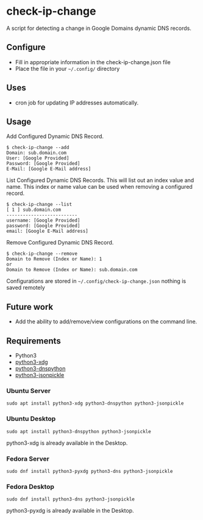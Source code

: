 # check-ip-change

A script for detecting a change in Google Domains dynamic DNS records.

## Configure

- Fill in appropriate information in the check-ip-change.json file
- Place the file in your `~/.config/` directory

## Uses

- cron job for updating IP addresses automatically.

## Usage

Add Configured Dynamic DNS Record.

```
$ check-ip-change --add
Domain: sub.domain.com
User: [Google Provided]
Password: [Google Provided]
E-Mail: [Google E-Mail address]
```

List Configured Dynamic DNS Records. This will list out an index value and name. This index or name value can be used when removing a configured record.

```
$ check-ip-change --list
[ 1 ] sub.domain.com
--------------------------
username: [Google Provided]
password: [Google Provided]
email: [Google E-Mail address]
```

Remove Configured Dynamic DNS Record.

```
$ check-ip-change --remove
Domain to Remove (Index or Name): 1
or
Domain to Remove (Index or Name): sub.domain.com
```

Configurations are stored in `~/.config/check-ip-change.json` nothing is saved remotely

## Future work

- Add the ability to add/remove/view configurations on the command line.

## Requirements

- Python3
- [python3-xdg](https://freedesktop.org/wiki/Software/pyxdg/)
- [python3-dnspython](http://www.dnspython.org/)
- [python3-jsonpickle](https://jsonpickle.github.io/)

### Ubuntu Server

```
sudo apt install python3-xdg python3-dnspython python3-jsonpickle
```

### Ubuntu Desktop

```
sudo apt install python3-dnspython python3-jsonpickle
```

python3-xdg is already available in the Desktop.

### Fedora Server

```
sudo dnf install python3-pyxdg python3-dns python3-jsonpickle
```

### Fedora Desktop

```
sudo dnf install python3-dns python3-jsonpickle
```

python3-pyxdg is already available in the Desktop.
